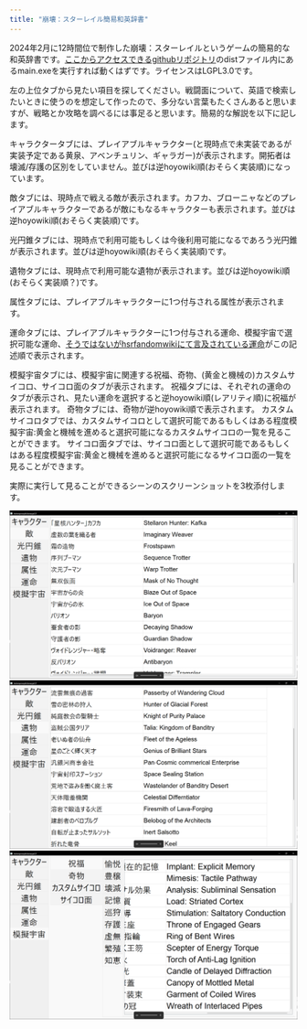 ```yaml
---
title: "崩壊：スターレイル簡易和英辞書"
---
```


2024年2月に12時間位で制作した崩壊：スターレイルというゲームの簡易的な和英辞書です。[ここからアクセスできるgithubリポジトリ](https://github.com/2ufkpfb9daxnik/hsrtemporarydictionaryej)のdistファイル内にあるmain.exeを実行すれば動くはずです。ライセンスはLGPL3.0です。

左の上位タブから見たい項目を探してください。戦闘面について、英語で検索したいときに使うのを想定して作ったので、多分ない言葉もたくさんあると思いますが、戦略とか攻略を調べるには事足ると思います。簡易的な解説を以下に記します。

キャラクタータブには、プレイアブルキャラクター(と現時点で未実装であるが実装予定である黄泉、アベンチュリン、ギャラガー)が表示されます。開拓者は壊滅/存護の区別をしていません。並びは逆hoyowiki順(おそらく実装順)になっています。

敵タブには、現時点で戦える敵が表示されます。カフカ、ブローニャなどのプレイアブルキャラクターであるが敵にもなるキャラクターも表示されます。並びは逆hoyowiki順(おそらく実装順)です。

光円錐タブには、現時点で利用可能もしくは今後利用可能になるであろう光円錐が表示されます。並びは逆hoyowiki順(おそらく実装順)です。

遺物タブには、現時点で利用可能な遺物が表示されます。並びは逆hoyowiki順(おそらく実装順？)です。

属性タブには、プレイアブルキャラクターに1つ付与される属性が表示されます。

運命タブには、プレイアブルキャラクターに1つ付与される運命、模擬宇宙で選択可能な運命、[そうではないがhsrfandomwikiにて言及されている運命](https://honkai-star-rail.fandom.com/wiki/Path)がこの記述順で表示されます。

模擬宇宙タブには、模擬宇宙に関連する祝福、奇物、(黄金と機械の)カスタムサイコロ、サイコロ面のタブが表示されます。
祝福タブには、それぞれの運命のタブが表示され、見たい運命を選択すると逆hoyowiki順(レアリティ順)に祝福が表示されます。
奇物タブには、奇物が逆hoyowiki順で表示されます。
カスタムサイコロタブでは、カスタムサイコロとして選択可能であるもしくはある程度模擬宇宙:黄金と機械を進めると選択可能になるカスタムサイコロの一覧を見ることができます。
サイコロ面タブでは、サイコロ面として選択可能であるもしくはある程度模擬宇宙:黄金と機械を進めると選択可能になるサイコロ面の一覧を見ることができます。

実際に実行して見ることができるシーンのスクリーンショットを3枚添付します。

![スクリーンショット1](./2024-02-26_02h39_51.png)
![スクリーンショット2](./2024-02-26_02h40_00.png)
![スクリーンショット3](./2024-02-26_02h40_22.png)
